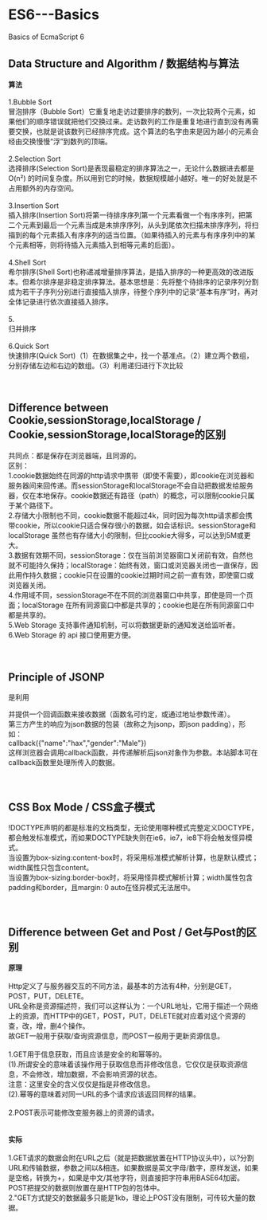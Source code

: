 # ES6---Basics
Basics of EcmaScript 6

##  Data Structure and Algorithm / 数据结构与算法
**算法**<br>
<br>
1.Bubble Sort<br>
冒泡排序（Bubble Sort）它重复地走访过要排序的数列，一次比较两个元素，如果他们的顺序错误就把他们交换过来。走访数列的工作是重复地进行直到没有再需要交换，也就是说该数列已经排序完成。这个算法的名字由来是因为越小的元素会经由交换慢慢“浮”到数列的顶端。<br>
<br>
2.Selection Sort<br>
选择排序(Selection Sort)是表现最稳定的排序算法之一，无论什么数据进去都是 O(n²) 的时间复杂度。所以用到它的时候，数据规模越小越好。唯一的好处就是不占用额外的内存空间。<br>
<br>
3.Insertion Sort<br>
插入排序(Insertion Sort)将第一待排序序列第一个元素看做一个有序序列，把第二个元素到最后一个元素当成是未排序序列，从头到尾依次扫描未排序序列，将扫描到的每个元素插入有序序列的适当位置。（如果待插入的元素与有序序列中的某个元素相等，则将待插入元素插入到相等元素的后面）。<br>
<br>
4.Shell Sort<br>
希尔排序(Shell Sort)也称递减增量排序算法，是插入排序的一种更高效的改进版本。但希尔排序是非稳定排序算法。基本思想是：先将整个待排序的记录序列分割成为若干子序列分别进行直接插入排序，待整个序列中的记录“基本有序”时，再对全体记录进行依次直接插入排序。<br>
<br>
5.<br>
归并排序<br>
<br>
6.Quick Sort<br>
快速排序(Quick Sort)（1）在数据集之中，找一个基准点。（2）建立两个数组，分别存储左边和右边的数组。（3）利用递归进行下次比较<br>
<br>
<br>
##   Difference between  Cookie,sessionStorage,localStorage / Cookie,sessionStorage,localStorage的区别
共同点：都是保存在浏览器端，且同源的。<br>
区别：<br>
1.cookie数据始终在同源的http请求中携带（即使不需要），即cookie在浏览器和服务器间来回传递。而sessionStorage和localStorage不会自动把数据发给服务器，仅在本地保存。cookie数据还有路径（path）的概念，可以限制cookie只属于某个路径下。<br>
2.存储大小限制也不同，cookie数据不能超过4k，同时因为每次http请求都会携带cookie，所以cookie只适合保存很小的数据，如会话标识。sessionStorage和localStorage 虽然也有存储大小的限制，但比cookie大得多，可以达到5M或更大。<br>
3.数据有效期不同，sessionStorage：仅在当前浏览器窗口关闭前有效，自然也就不可能持久保持；localStorage：始终有效，窗口或浏览器关闭也一直保存，因此用作持久数据；cookie只在设置的cookie过期时间之前一直有效，即使窗口或浏览器关闭。<br>
4.作用域不同，sessionStorage不在不同的浏览器窗口中共享，即使是同一个页面；localStorage 在所有同源窗口中都是共享的；cookie也是在所有同源窗口中都是共享的。<br>
5.Web Storage 支持事件通知机制，可以将数据更新的通知发送给监听者。<br>
6.Web Storage 的 api 接口使用更方便。<br>
<br>
<br>
##   Principle of JSONP
是利用<script>标签没有跨域限制的“漏洞”（历史遗迹啊）来达到与第三方通讯的目的。当需要通讯时，本站脚本创建一个<script>元素，地址指向第三方的API网址，形如： <br>
<script src="http://www.example.net/api?param1=1&param2=2"></script> <br>
并提供一个回调函数来接收数据（函数名可约定，或通过地址参数传递）。 <br>
第三方产生的响应为json数据的包装（故称之为jsonp，即json padding），形如： <br>
callback({"name":"hax","gender":"Male"}) <br>
这样浏览器会调用callback函数，并传递解析后json对象作为参数。本站脚本可在callback函数里处理所传入的数据。 <br>
<br>
<br>
##   CSS Box Mode / CSS盒子模式
!DOCTYPE声明的都是标准的文档类型，无论使用哪种模式完整定义DOCTYPE，都会触发标准模式，而如果DOCTYPE缺失则在ie6，ie7，ie8下将会触发怪异模式。<br>
当设置为box-sizing:content-box时，将采用标准模式解析计算，也是默认模式；width属性只包含content。<br>
当设置为box-sizing:border-box时，将采用怪异模式解析计算；width属性包含padding和border，且margin: 0 auto在怪异模式无法居中。<br>
<br>
<br>
##   Difference between Get and Post / Get与Post的区别
**原理**<br>
<br>
Http定义了与服务器交互的不同方法，最基本的方法有4种，分别是GET，POST，PUT，DELETE。<br>
URL全称是资源描述符，我们可以这样认为：一个URL地址，它用于描述一个网络上的资源，而HTTP中的GET，POST，PUT，DELETE就对应着对这个资源的查，改，增，删4个操作。<br>
故GET一般用于获取/查询资源信息，而POST一般用于更新资源信息。<br>
<br>
1.GET用于信息获取，而且应该是安全的和幂等的。<br>
(1).所谓安全的意味着该操作用于获取信息而非修改信息，它仅仅是获取资源信息，不会修改，增加数据，不会影响资源的状态。<br>
注意：这里安全的含义仅仅是指是非修改信息。<br>
(2).幂等的意味着对同一URL的多个请求应该返回同样的结果。<br>
<br>
2.POST表示可能修改变服务器上的资源的请求。<br>
<br>
<br>
**实际**<br>
<br>
1.GET请求的数据会附在URL之后（就是把数据放置在HTTP协议头中），以?分割URL和传输数据，参数之间以&相连。如果数据是英文字母/数字，原样发送，如果是空格，转换为+，如果是中文/其他字符，则直接把字符串用BASE64加密。<br>
POST把提交的数据则放置在是HTTP包的包体中。<br>
2."GET方式提交的数据最多只能是1kb，理论上POST没有限制，可传较大量的数据。<br>